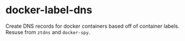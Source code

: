 # docker-label-dns
Create DNS records for docker containers based off of container labels. Resuse from `ztdns` and `docker-spy`. 

